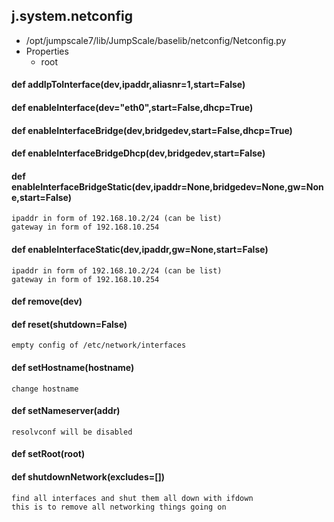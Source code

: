 ## j.system.netconfig

- /opt/jumpscale7/lib/JumpScale/baselib/netconfig/Netconfig.py
- Properties
    - root

    

#### def addIpToInterface(dev,ipaddr,aliasnr=1,start=False) 

    

#### def enableInterface(dev="eth0",start=False,dhcp=True) 

    

#### def enableInterfaceBridge(dev,bridgedev,start=False,dhcp=True) 

    

#### def enableInterfaceBridgeDhcp(dev,bridgedev,start=False) 

    

#### def enableInterfaceBridgeStatic(dev,ipaddr=None,bridgedev=None,gw=None,start=False) 

    ipaddr in form of 192.168.10.2/24 (can be list)
    gateway in form of 192.168.10.254

#### def enableInterfaceStatic(dev,ipaddr,gw=None,start=False) 

    ipaddr in form of 192.168.10.2/24 (can be list)
    gateway in form of 192.168.10.254

#### def remove(dev) 

    

#### def reset(shutdown=False) 

    empty config of /etc/network/interfaces

#### def setHostname(hostname) 

    change hostname

#### def setNameserver(addr) 

    resolvconf will be disabled

#### def setRoot(root) 

    

#### def shutdownNetwork(excludes=[]) 

    find all interfaces and shut them all down with ifdown
    this is to remove all networking things going on

